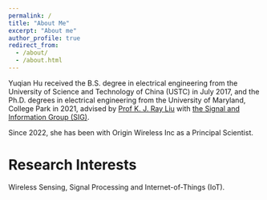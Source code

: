 ```yaml
---
permalink: /
title: "About Me"
excerpt: "About me"
author_profile: true
redirect_from: 
  - /about/
  - /about.html
---
```

Yuqian Hu received the B.S. degree in electrical engineering from the University of Science and Technology of China (USTC) in July 2017, and the Ph.D. degrees in electrical engineering from the University of Maryland, College Park in 2021, advised by [Prof K. J. Ray Liu](https://kjrayliu.org/) with [the Signal and Information Group (SIG)](http://sig.umd.edu/).

Since 2022, she has been with Origin Wireless Inc as a Principal Scientist. 



Research Interests
======
Wireless Sensing, Signal Processing and Internet-of-Things (IoT).


 
